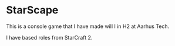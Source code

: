 # StarScape

This is a console game that I have made will I in H2 at Aarhus Tech.

I have based roles from StarCraft 2.